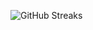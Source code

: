 ![GitHub Streaks](https://github-streaks-mqc9.onrender.com/streak/happilli/image?theme=midnight&cache_bust=1743432747&lang=ja)
